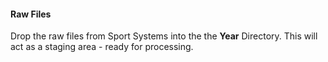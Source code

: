 #### Raw Files

Drop the raw files from Sport Systems into the the **Year** Directory. This will act as a staging area - ready for processing.
